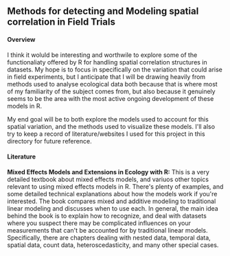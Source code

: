 ## Methods for detecting and Modeling spatial correlation in Field Trials

#### Overview
I think it woluld be interesting and worthwile to explore some of the functionaliaty offered by R for handling spatial correlation structures in datasets. My hope is to focus in specifically on the variation that could arise in field experiments, but I anticipate that I will be drawing heavily from methods used to analyse ecological data both because that is where most of my familiarity of the subject comes from, but also because it genuinely seems to be the area with the most active ongoing development of these models in R. 

My end goal will be to both explore the models used to account for this spatial variation, and the methods used to visualize these models. I'll also try to keep a record of literature/websites I used for this project in this directory for future reference. 

#### Literature

**Mixed Effects Models and Extensions in Ecology with R:** This is a very detailed textbook about mixed effects models, and variuos other topics relevant to using mixed effects models in R. There's plenty of examples, and some detailed technical explanations about how the models work if you're interested. The book compares mixed and additive modeling to traditional linear modeling and discusses when to use each. In general, the main idea behind the book is to explain how to recognize, and deal with datasets where you suspect there may be complicated influences on your measurements that can't be accounted for by traditional linear models. Specifically, there are chapters dealing with nested data, temporal data, spatial data, count data, heteroscedasticity, and many other special cases. 
